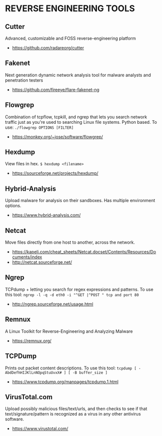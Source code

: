 # REVERSE ENGINEERING TOOLS

## Cutter 
Advanced, customizable and FOSS reverse-engineering platform
- https://github.com/radareorg/cutter

## Fakenet
Next generation dynamic network analysis tool for malware analysts and penetration testers
- https://github.com/fireeye/flare-fakenet-ng

## Flowgrep
Combination of tcpflow, tcpkill, and ngrep that lets you search network traffic just as you're used to searching Linux file systems. Python based. To use: ```./flowgrep OPTIONS [FILTER]```
- https://monkey.org/~jose/software/flowgrep/

## Hexdump
View files in hex. ```$ hexdump <filename>```
- https://sourceforge.net/projects/hexdump/

## Hybrid-Analysis
Upload malware for analysis on their sandboxes. Has multiple environment options.
- https://www.hybrid-analysis.com/

## Netcat
Move files directly from one host to another, across the network. 
- https://kapeli.com/cheat_sheets/Netcat.docset/Contents/Resources/Documents/index 
- http://netcat.sourceforge.net/

## Ngrep
TCPdump + letting you search for regex expressions and patterns. To use this tool: ```ngrep -l -q -d eth0 -i "^GET |^POST " tcp and port 80```
- http://ngrep.sourceforge.net/usage.html

## Remnux
A Linux Toolkit for Reverse-Engineering and Analyzing Malware
- https://remnux.org/

## TCPDump
Prints out packet content descriptions. To use this tool: ```tcpdump [ -AbdDefhHIJKlLnNOpqStuUvxX# ] [ -B buffer_size ]``` 
- https://www.tcpdump.org/manpages/tcpdump.1.html

## VirusTotal.com
Upload possibly malicious files/text/urls, and then checks to see if that text/signature/pattern is recognized as a virus in any other antivirus software.
- https://www.virustotal.com/
